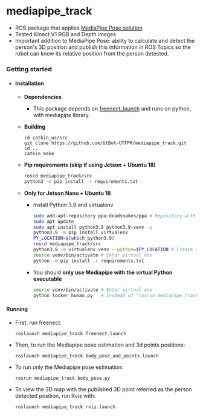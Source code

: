 # mediapipe_track
- ROS package that applies [MediaPipe Pose solution](https://google.github.io/mediapipe/solutions/pose) 
- Tested Kinect V1 RGB and Depth images 
- Important addition to MediaPipe Pose: ability to calculate and detect the person's 3D position and publish this information in ROS Topics so the robot can know its relative position from the person detected.

### Getting started
- #### Installation
    - **Dependencies**
        - This package depends on [freenect_launch](https://github.com/ros-drivers/freenect_stack) and runs on python, with mediapipe library.
    - **Building**
        ```
        cd catkin_ws/src
        git clone https://github.com/UtBot-UTFPR/mediapipe_track.git
        cd ..
        catkin_make
        ```

    - **Pip requirements (skip if using Jetson + Ubuntu 18)**
        ```bash
        roscd mediapipe_track/src
        python3 -m pip install -r requirements.txt
        ```
    - **Only for Jetson Nano + Ubuntu 18**
        - Install Python 3.9 and virtualenv
            ```bash
            sudo add-apt-repository ppa:deadsnakes/ppa # Repository with many Python versions
            sudo apt update
            sudo apt install python3.9 python3.9-venv -y
            python3.9 -m pip install virtualenv
            PY_LOCATION=$(which python3.9)
            roscd mediapipe_track/src
            python3.9 -m virtualenv venv --python=$PY_LOCATION # Create virtual env
            source venv/bin/activate # Enter virtual env
            python -m pip install -r requirements.txt
            ```
        - You should **only use Mediapipe with the virtual Python executable**
            ```bash
            source venv/bin/activate # Enter virtual env
            python locker_human.py   # Instead of "rosrun mediapipe_track locker_human.py"
            ```

#### Running

- First, run freenect:
    ```
    roslaunch mediapipe_track freenect.launch
    ```
- Then, to run the Mediapipe pose estimation and 3d points positions:
    ```
    roslaunch mediapipe_track body_pose_and_points.launch
    ```
- To run only the Mediapipe pose estimation:
    ```
    rosrun mediapipe_track body_pose.py
    ```
- To view the 3D map with the published 3D point referred as the person detected position, run Rviz with:
    ```
    roslaunch mediapipe_track rviz.launch
    ```
